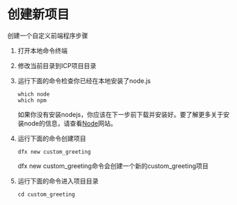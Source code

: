 # 创建新项目

创建一个自定义前端程序步骤

1. 打开本地命令终端
2. 修改当前目录到ICP项目目录
3. 运行下面的命令检查你已经在本地安装了node.js  


   ```text
   which node
   which npm
   ```

   如果你没有安装nodejs，你应该在下一步前下载并安装好。要了解更多关于安装node的信息，请查看[Node](https://nodejs.org/en/)网站。

4. 运行下面的命令创建项目  


   ```text
   dfx new custom_greeting
   ```

   dfx new custom\_greeting命令会创建一个新的custom\_greeting项目

5. 运行下面的命令进入项目目录  


   ```text
   cd custom_greeting
   ```

